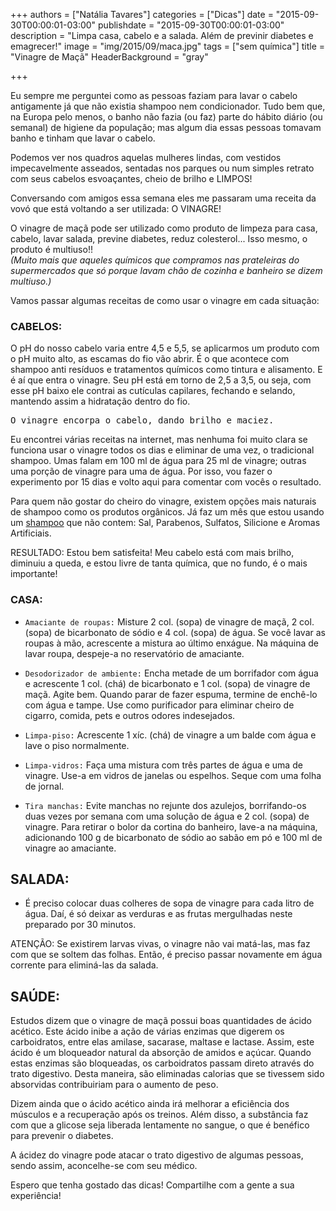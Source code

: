 +++
authors = ["Natália Tavares"]
categories = ["Dicas"]
date = "2015-09-30T00:00:01-03:00"
publishdate = "2015-09-30T00:00:01-03:00"
description = "Limpa casa, cabelo e a salada. Além de previnir diabetes e emagrecer!"
image = "img/2015/09/maca.jpg"
tags = ["sem química"]
title = "Vinagre de Maçã"
HeaderBackground = "gray"

+++


Eu sempre me perguntei como as pessoas faziam para lavar o cabelo antigamente já que não existia shampoo nem condicionador. Tudo bem que, na Europa pelo menos, o banho não fazia (ou faz) parte do hábito diário (ou semanal) de higiene da população; mas algum dia essas pessoas tomavam banho e tinham que lavar o cabelo.

Podemos ver nos quadros aquelas mulheres lindas, com vestidos impecavelmente asseados, sentadas nos parques ou num simples retrato com seus cabelos esvoaçantes, cheio de brilho e LIMPOS!

Conversando com amigos essa semana eles me passaram uma receita da vovó que está voltando a ser utilizada: O VINAGRE!

O vinagre de maçã pode ser utilizado como produto de limpeza para casa, cabelo, lavar salada, previne diabetes, reduz colesterol... Isso mesmo, o produto é multiuso!!  
_(Muito mais que aqueles químicos que compramos nas prateleiras do supermercados que só porque lavam chão de cozinha e banheiro se dizem multiuso.)_

Vamos passar algumas receitas de como usar o vinagre em cada situação:

### CABELOS:

O pH do nosso cabelo varia entre 4,5 e 5,5, se aplicarmos um produto com o pH muito alto, as escamas do fio vão abrir. É o que acontece com shampoo anti resíduos e tratamentos químicos como tintura e alisamento. E é aí que entra o vinagre. Seu pH está em torno de 2,5 a 3,5, ou seja, com esse pH baixo ele contrai as cutículas capilares, fechando e selando, mantendo assim a hidratação dentro do fio.

<kbd>O vinagre encorpa o cabelo, dando brilho e maciez.</kbd>

Eu encontrei várias receitas na internet, mas nenhuma foi muito clara se funciona usar o vinagre todos os dias e eliminar de uma vez, o tradicional shampoo. Umas falam em 100 ml de água para 25 ml de vinagre; outras uma porção de vinagre para uma de água.
Por isso, vou fazer o experimento por 15 dias e volto aqui para comentar com vocês o resultado.

  [16601e08]: http://www.mudeorganicos.com.br/pd-1a58ef-shampoo-organico-de-coco-e-ucuuba-para-cabelos-cacheados.html?ct=8340e&p=1&s=1 "Shampoo Orgânico"

Para quem não gostar do cheiro do vinagre, existem opções mais naturais de shampoo como os produtos orgânicos. Já faz um mês que estou usando um [shampoo][16601e08] que não contem: Sal, Parabenos, Sulfatos, Silicione e Aromas Artificiais.

RESULTADO: Estou bem satisfeita! Meu cabelo está com mais brilho, diminuiu a queda, e estou livre de tanta química, que no fundo, é o mais importante!


### CASA:

- `Amaciante de roupas:` Misture 2 col. (sopa) de vinagre de maçã, 2 col. (sopa) de bicarbonato de sódio e 4 col. (sopa) de água. Se você lavar as roupas à mão, acrescente a mistura ao último enxágue. Na máquina de lavar roupa, despeje-a no reservatório de amaciante.

- `Desodorizador de ambiente:` Encha metade de um borrifador com água e acrescente 1 col. (chá) de bicarbonato e 1 col. (sopa) de vinagre de maçã. Agite bem. Quando parar de fazer espuma, termine de enchê-lo com água e tampe. Use como purificador para eliminar cheiro de cigarro, comida, pets e outros odores indesejados.

- `Limpa-piso:` Acrescente 1 xíc. (chá) de vinagre a um balde com água e lave o piso normalmente.

- `Limpa-vidros:` Faça uma mistura com três partes de água e uma de vinagre. Use-a em vidros de janelas ou espelhos. Seque com uma folha de jornal.

- `Tira manchas:` Evite manchas no rejunte dos azulejos, borrifando-os duas vezes por semana com uma solução de água e 2 col. (sopa) de vinagre. Para retirar o bolor da cortina do banheiro, lave-a na máquina, adicionando 100 g de bicarbonato de sódio ao sabão em pó e 100 ml de vinagre ao amaciante.


## SALADA:
- É preciso colocar duas colheres de sopa de vinagre para cada litro de água. Daí, é só deixar as verduras e as frutas mergulhadas neste preparado por 30 minutos.

ATENÇÃO: Se existirem larvas vivas, o vinagre não vai matá-las, mas faz com que se soltem das folhas. Então, é preciso passar novamente em água corrente para eliminá-las da salada.



## SAÚDE:
Estudos dizem que o vinagre de maçã possui boas quantidades de ácido acético. Este ácido inibe a ação de várias enzimas que digerem os carboidratos, entre elas amilase, sacarase, maltase e lactase. Assim, este ácido é um bloqueador natural da absorção de amidos e açúcar. Quando estas enzimas são bloqueadas, os carboidratos passam direto através do trato digestivo. Desta maneira, são eliminadas calorias que se tivessem sido absorvidas contribuiriam para o aumento de peso.

Dizem ainda que o ácido acético ainda irá melhorar a eficiência dos músculos e a recuperação após os treinos. Além disso, a substância faz com que a glicose seja liberada lentamente no sangue, o que é benéfico para prevenir o diabetes.

A ácidez do vinagre pode atacar o trato digestivo de algumas pessoas, sendo assim, aconcelhe-se com seu médico.


Espero que tenha gostado das dicas! Compartilhe com a gente a sua experiência!
